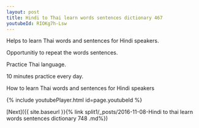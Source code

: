 ```yaml
---
layout: post
title: Hindi to Thai learn words sentences dictionary 467 
youtubeId: RIOKg7h-Lsw
---
```

 
 
Helps to learn Thai words and sentences for Hindi speakers.

Opportunitiy to repeat the words sentences. 

Practice Thai language. 
 
10 minutes practice every day. 
 
How to learn Thai words and sentences for Hindi speakers 
 
{% include youtubePlayer.html id=page.youtubeId %}
 
 
[Next]({{ site.baseurl }}{% link  split1/_posts/2016-11-08-Hindi to thai learn words sentences dictionary 748 .md%})
 
